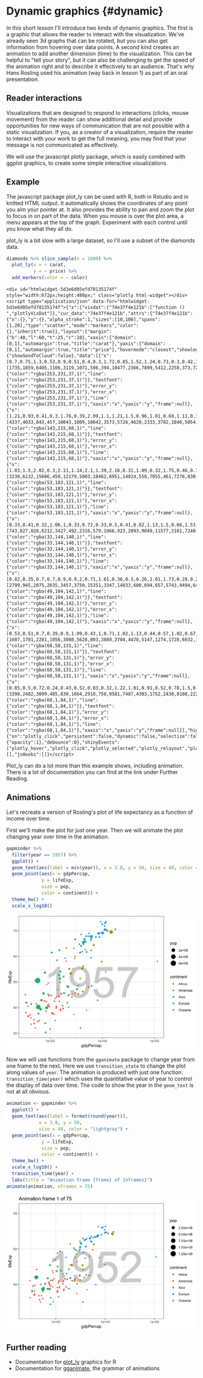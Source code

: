 # Dynamic graphics {#dynamic}



In this short lesson I'll introduce two kinds of dynamic graphics. The first is a graphic that allows the reader to interact with the visualization. We've already seen 3d graphs that can be rotated, but you can also get information from hovering over data points. A second kind creates an animation to add another dimension (time) to the visualization. This can be helpful to "tell your story", but it can also be challenging to get the speed of the animation right and to describe it effectively to an audience. That's why Hans Rosling used his animation (way back in lesson 1) as part of an oral presentation.

## Reader interactions

Visualizations that are designed to respond to interactions (clicks, mouse movement) from the reader can show additional detail and provide opportunities for new ways of communication that are not possible with a static visualization. If you, as a creator of a visualization, require the reader to interact with your work to get the full meaning, you may find that your message is not communicated as effectively.

We will use the javascript plotly package, which is easily combined with ggplot graphics, to create some simple interactive visualizations.

## Example

The javascript package plot_ly can be used with R, both in Rstudio and in knitted HTML output. It automatically shows the coordinates of any point you aim your pointer at. It also provides the ability to pan and zoom the plot to focus in on part of the data. When you mouse is over the plot area, a menu appears at the top of the graph. Experiment with each control until you know what they all do.

plot_ly is a bit slow with a large dataset, so I'll use a subset of the diamonds data.


```r
diamonds %>% slice_sample(n = 1000) %>%
  plot_ly(x = ~ carat, 
          y = ~ price) %>%
  add_markers(color = ~ color)
```

```{=html}
<div id="htmlwidget-5d3e6d05efd78135174f" style="width:672px;height:480px;" class="plotly html-widget"></div>
<script type="application/json" data-for="htmlwidget-5d3e6d05efd78135174f">{"x":{"visdat":{"74e37f4e121b":["function () ","plotlyVisDat"]},"cur_data":"74e37f4e121b","attrs":{"74e37f4e121b":{"x":{},"y":{},"alpha_stroke":1,"sizes":[10,100],"spans":[1,20],"type":"scatter","mode":"markers","color":{},"inherit":true}},"layout":{"margin":{"b":40,"l":60,"t":25,"r":10},"xaxis":{"domain":[0,1],"automargin":true,"title":"carat"},"yaxis":{"domain":[0,1],"automargin":true,"title":"price"},"hovermode":"closest","showlegend":true},"source":"A","config":{"showSendToCloud":false},"data":[{"x":[0.7,0.75,1.3,0.53,0.9,0.51,0.4,0.3,1.72,0.85,1.52,1.24,0.73,0.3,0.42,1.59,0.91,0.72,1.51,1.5,1.07,1.6,0.72,2.01,0.3,1.77,1.2,1.01,0.5,1.24,1.57,1.01,0.33,0.71,1.24,1.2,1.36,1.03,1.55,0.51,0.39,0.93,1.16,0.5,1.51,1.14,2.01],"y":[1735,1859,6405,1106,3119,1071,596,394,10477,2366,7899,5412,2258,373,723,7695,3666,2006,7357,6745,4686,7550,1929,16319,506,8257,4548,4443,915,5265,9683,3906,434,1764,5361,4715,6157,4054,8055,1004,718,3000,4702,912,7651,4708,12105],"type":"scatter","mode":"markers","name":"J","marker":{"color":"rgba(253,231,37,1)","line":{"color":"rgba(253,231,37,1)"}},"textfont":{"color":"rgba(253,231,37,1)"},"error_y":{"color":"rgba(253,231,37,1)"},"error_x":{"color":"rgba(253,231,37,1)"},"line":{"color":"rgba(253,231,37,1)"},"xaxis":"x","yaxis":"y","frame":null},{"x":[1.21,0.93,0.41,0.3,1.76,0.39,2.09,1.1,1.21,1.5,0.96,1.01,0.69,1.11,0.33,1.5,1.2,0.4,0.81,0.7,0.57,0.76,1.51,1.27,1.53,1.54,0.9,0.28,0.44,1.2,0.52,0.33,1.01,0.34,1.21,0.39,1.55,1.58,0.57,1.75,1.06,0.71,0.42,0.9,0.4,0.9,0.34,0.39,0.71,1.7,0.36,0.8,1,1.2,0.31,1.5,1.11,2,0.32,2.02,0.41,0.42,2.06,1.27,1.01,0.9,0.31,0.3,1.44,1.06,0.91,2.09,0.54,1.75,0.4,0.7,1.59,0.32,1.26,0.38,1.22,2.28,0.7,1.59,0.71,1.04,1.02,0.65,0.31,1,1.04,1.02,1.26],"y":[4337,4033,843,457,10043,1009,10042,3573,5726,4620,2333,3782,1846,5054,594,9759,5040,667,3355,1147,1173,2793,10817,6116,10196,10349,3211,448,810,5818,978,403,4681,589,5556,679,8056,9176,1779,12529,3515,2318,865,3484,1080,3445,459,921,1840,11062,571,2694,4511,5955,628,5593,4744,16291,554,14238,827,992,13198,5690,4241,3382,837,608,4387,4103,2913,14704,1170,13393,945,2487,10752,576,6318,610,5226,17673,1848,7835,2319,4484,3713,1744,593,3265,4252,4284,5292],"type":"scatter","mode":"markers","name":"I","marker":{"color":"rgba(143,215,68,1)","line":{"color":"rgba(143,215,68,1)"}},"textfont":{"color":"rgba(143,215,68,1)"},"error_y":{"color":"rgba(143,215,68,1)"},"error_x":{"color":"rgba(143,215,68,1)"},"line":{"color":"rgba(143,215,68,1)"},"xaxis":"x","yaxis":"y","frame":null},{"x":[1.03,1.5,2.02,0.3,2.11,1.14,2.1,1.39,2.16,0.31,1.09,0.32,1.75,0.46,0.7,1.14,1.31,0.86,0.97,1.23,1.63,0.31,1.22,1.09,1.15,1.23,2.09,0.82,0.51,0.3,0.34,1.13,1.51,1.22,1.14,1.64,1.37,0.32,0.29,1.01,0.3,1.01,0.43,1.19,1.7,1,0.3,0.71,0.9,0.53,0.7,1.62,1.01,0.8,0.61,0.33,0.53,0.31,0.27,0.32,0.53,1.16,2.03,0.31,1.06,0.7,0.9,1.19,1.56,1.5,0.36,0.33,1.02,0.79,0.3,1.01,0.26,1.31,1.02,1.52,1.5,2.09,1.02,0.9,0.71,1.52,0.47,0.56,0.53,1.2,1.5,0.31,0.32,0.28,1.22,0.93,0.71,1.07,0.3,1.01,0.7,0.33,0.32,1.01,1.95,1.3,0.3,1.52,0.3,0.7,0.9,0.71,0.5,1.5,1.21,0.77,0.7,0.32,1.25,1.23,1.01,0.7,1.6,0.72,0.38,0.32,0.44,0.6,1.09,0.5,0.32,1.2,0.25,1.06,1.03,1.01,0.53,1.27,1.03,0.35,0.34,0.56,0.32,1,0.7,1.5,1.05,1.09,1.09,0.32,1.04,2.36,0.83,0.3,1.01,0.53,0.42,0.34,1.37,1.67,1.14,1.5,1.09,1.03,0.26,0.31,0.7,2.37,1.09,1.55,1.23,1.52,0.59,1.07,1.51,0.29,1.7,1.2,0.24,1.53],"y":[3230,6132,15606,450,12179,5003,18462,8951,14824,558,7055,461,7276,830,2296,6926,7277,3115,3346,7946,7923,609,6661,5125,4772,4711,18443,2985,964,608,628,4556,10485,8411,6628,10874,8669,1116,541,3926,432,4412,919,6078,14137,4732,485,2709,4838,1015,2184,10912,3888,3030,1416,598,1957,515,445,461,1781,3118,18026,816,4031,2253,3810,5622,11922,11189,538,624,5469,3167,526,6733,600,7395,4798,10497,11007,14383,4932,4136,1960,6793,782,1253,1848,3696,10989,707,936,476,5807,4050,2572,5264,675,3733,2138,743,393,5294,17374,2512,605,9959,454,2788,3794,2432,1446,8736,6876,2927,2330,534,5740,7177,4769,1950,8709,2311,671,602,941,1442,5860,1181,720,5899,472,4563,3288,5166,1743,5334,4603,984,689,1270,730,2058,2048,7098,5200,5219,6288,814,5674,14146,2666,684,4705,1226,1068,893,7979,12945,4789,7291,4264,6123,600,698,2608,16937,4761,8174,6199,7600,1840,4458,11540,478,9682,6019,449,8499],"type":"scatter","mode":"markers","name":"H","marker":{"color":"rgba(53,183,121,1)","line":{"color":"rgba(53,183,121,1)"}},"textfont":{"color":"rgba(53,183,121,1)"},"error_y":{"color":"rgba(53,183,121,1)"},"error_x":{"color":"rgba(53,183,121,1)"},"line":{"color":"rgba(53,183,121,1)"},"xaxis":"x","yaxis":"y","frame":null},{"x":[0.33,0.41,0.32,1.06,1,0.33,0.72,0.33,0.5,0.41,0.82,1.13,1.5,0.66,1.53,0.39,0.8,0.56,0.35,1.12,1.01,0.7,0.48,1.22,1.02,0.41,1.24,1.63,1.28,0.4,0.43,0.3,0.72,0.72,0.5,0.5,0.32,0.39,0.41,0.3,0.51,0.38,2.18,1.23,0.41,1.09,1.2,0.9,0.32,1.29,0.51,0.35,1.14,0.33,0.39,0.25,1.32,1.12,1.13,1.03,0.32,1.01,1.02,1.01,0.31,0.5,0.31,0.35,0.31,1.21,0.3,0.7,1.4,1.3,0.5,1.29,0.64,0.37,0.71,1.71,0.4,1,1.2,1.24,1.01,0.44,0.51,1.01,1.01,0.32,0.92,0.3,0.51,0.46,0.33,0.3,0.58,2,1.23,1.06,1.36,0.3,1.04,0.71,1.15,0.33,0.34,0.57,0.96,0.7,0.33,1.09,1.13,1.06,1.15,0.43,1.6,1.22,0.7,0.3,0.86,0.4,0.54,0.31,0.36,0.77,1.51,1.03,0.41,1.16,0.51,1.01,1.16,1.22,0.32,0.41,0.54,0.5,1.02,0.33,0.32,0.52,0.32,0.7,1.16,0.41,0.52,0.56,1.2,0.32,1.1,0.5,0.56,0.33,0.4,1.1,1.07,1.51,0.54,1,1.51,0.9,2.14,0.5,0.72,0.32,1.5,1.53,1.01,0.31,0.5,0.32,0.36,0.31,1.13,0.5,0.51,0.31,0.52,0.41,0.59,1.01,0.5,1.18,0.58,0.3,0.41,0.32,0.31,0.4,0.53,1.07,0.7,0.3,0.9,0.33,0.6,1.51,0.32,1.04,0.9,0.81,2.1,0.44,0.32,1.6,0.54,0.31,0.3,0.4,1,1.51,0.41],"y":[743,827,828,6212,3427,492,2316,579,1966,923,2893,9049,11577,2101,7240,942,3071,1580,633,8592,6843,3017,1145,4181,6906,1076,8672,10680,10716,1220,1341,497,2958,2385,1637,1935,828,855,827,878,1974,1069,17841,9803,719,4670,7258,3859,898,9243,1875,1001,7199,579,665,438,9979,8080,3746,6659,576,6108,5758,3137,462,1966,846,906,557,10685,684,2106,5723,4455,1063,9105,1873,833,2913,15671,982,5914,8701,4462,5049,813,1974,4004,4641,477,3724,1013,1312,979,666,540,2297,15485,11182,3936,7639,863,6709,2194,5538,868,596,1819,4301,2170,672,6504,9698,8319,5384,903,17204,8485,3034,477,2967,900,1726,789,776,2657,10020,5143,923,4425,1546,6499,5908,2699,645,671,1809,1806,7324,702,814,1689,679,3208,9075,827,1408,1698,11530,936,5361,1865,2202,681,870,6837,6471,13348,1389,4997,14507,3669,17673,1197,2550,645,4140,16451,5006,651,1791,918,537,698,7016,1171,1925,891,1911,827,2057,4605,1746,9095,2528,637,961,883,907,974,1607,7275,2375,394,3478,1114,2105,8637,561,6122,3521,3402,18312,1155,612,11189,1754,698,684,807,8138,10020,1061],"type":"scatter","mode":"markers","name":"G","marker":{"color":"rgba(33,144,140,1)","line":{"color":"rgba(33,144,140,1)"}},"textfont":{"color":"rgba(33,144,140,1)"},"error_y":{"color":"rgba(33,144,140,1)"},"error_x":{"color":"rgba(33,144,140,1)"},"line":{"color":"rgba(33,144,140,1)"},"xaxis":"x","yaxis":"y","frame":null},{"x":[0.82,0.35,0.7,0.7,0.9,0.9,2,0.71,1.61,0.36,0.3,0.26,1.01,1.73,0.28,0.28,0.3,0.32,1,1.02,0.9,0.77,1.02,1.02,0.36,0.61,0.43,0.71,0.51,1.29,0.74,1.22,0.24,0.72,0.41,0.59,1.49,0.71,0.84,1.1,1.51,0.32,0.3,1.03,0.59,0.3,0.77,0.57,0.54,0.55,0.41,0.4,0.72,0.43,1.08,1.06,1,0.54,0.51,0.78,1.01,0.55,0.5,0.34,1.19,1,1,0.93,0.82,0.96,0.26,0.41,1.01,0.82,1.01,0.54,0.31,0.72,1.1,0.73,0.31,0.7,0.53,1,1.51,0.76,0.42,0.42,0.3,0.4,0.6,0.4,0.4,0.72,1,0.54,1.5,1.3,1.7,0.31,0.8,0.33,0.48,0.8,0.3,0.3,1,0.32,0.7,0.3,0.37,0.53,0.41,1.01,1.6,0.54,0.93,0.72,0.3,0.25,0.38,0.4,0.38,0.53,1.06,0.32,1.01,1.2,0.92,0.73,1,0.7,0.3,0.44,1.03,1.01,0.36,0.58,0.3,0.72,0.31,0.26,1.09,0.27,0.55,0.7,0.4,1,0.54,1.32,0.73,0.4,0.41,0.5,0.3,0.74,0.4,0.71,1.32,0.31,0.55,0.51,0.31,0.63,0.57,0.54,0.32,0.5,1.01,0.75,0.9],"y":[2799,945,2075,2635,3457,3750,15351,3347,14833,600,694,657,5743,9494,642,642,1131,912,5292,5484,4678,2889,9103,9598,770,3248,1016,2317,2203,7126,3170,11880,417,2724,1295,1424,6175,2088,2656,8796,11374,716,886,4586,1371,730,3343,2339,1799,2294,1236,784,3759,1169,4953,4634,6397,1657,1334,3259,5501,1682,994,645,10748,3584,9139,3376,2544,2801,547,685,5416,2841,8532,2231,802,2670,6987,3990,459,3830,2269,6098,13134,2491,884,773,795,1908,3333,1039,1263,3219,4234,1013,10684,5788,18251,840,4140,955,1251,4043,886,605,4333,1008,2354,886,920,1242,1076,7715,9229,1691,4925,2804,776,430,1013,917,1096,1636,4357,886,7887,9331,6360,2822,2280,2553,1013,1155,3668,6446,616,2227,802,2333,840,447,8422,429,1809,3348,687,4200,1662,7079,2393,1287,969,1203,506,2702,1050,1818,14842,959,2569,1680,985,2032,1676,1662,1080,1715,6932,2933,5480],"type":"scatter","mode":"markers","name":"F","marker":{"color":"rgba(49,104,142,1)","line":{"color":"rgba(49,104,142,1)"}},"textfont":{"color":"rgba(49,104,142,1)"},"error_y":{"color":"rgba(49,104,142,1)"},"error_x":{"color":"rgba(49,104,142,1)"},"line":{"color":"rgba(49,104,142,1)"},"xaxis":"x","yaxis":"y","frame":null},{"x":[0.53,0.51,0.7,0.39,0.9,1.09,0.43,1,0.71,1.02,1.13,0.44,0.57,1.02,0.67,0.27,0.7,0.5,0.52,0.37,1.05,0.72,0.9,0.5,1.12,0.91,0.3,1.07,0.51,0.34,0.51,0.96,0.64,0.9,0.42,0.51,0.5,0.44,1.23,0.31,0.3,0.9,0.42,1.51,0.5,1.58,0.7,0.71,0.92,0.3,0.36,0.34,0.3,0.71,0.62,0.35,0.91,0.36,0.3,1.05,1,0.51,0.91,0.9,0.25,0.24,0.75,0.56,0.34,1.51,0.33,0.53,0.37,1.01,0.4,0.43,0.44,0.63,0.55,0.3,0.53,0.54,0.7,1.64,0.31,0.55,0.51,0.34,1.51,1.06,0.44,0.31,0.41,1,0.61,0.7,1.02,0.72,0.5,0.3,0.54,0.32,0.48,1.01,1.5,0.93,0.9,0.33,0.58,1.08,0.75,1.63,0.71,0.34,0.9,1,0.3,0.3,0.9,1.1,0.3,0.5,0.7,0.24,0.72,1.02,0.31,0.54,0.34,0.32,0.3,1.22,1.06,0.56,0.9,1.7,0.71,1.63,0.58,0.36,1.51,0.32,0.31,0.43,0.3,0.73,1,1.01,0.77,0.54,0.37,0.9,0.32,1.01,1.26,1.28,0.7,0.22,0.31,1,0.31,1.51,0.73,1.27,0.3,0.8,0.34,0.7,0.3,0.31,1.24,1.22,0.3,0.33,0.79,0.71,0.52,0.5,1,0.72,0.31,0.91,0.35,1.02],"y":[1607,1781,2281,1056,3808,5628,803,3880,2704,4478,5147,1274,1728,6032,1910,575,3585,1250,1653,811,4398,3035,3332,1316,3794,3639,658,5393,1697,646,1624,3674,3157,4315,958,1662,945,1003,6172,816,622,3139,902,10113,1235,11294,2230,2735,3941,526,631,745,499,4053,1779,938,4823,789,621,8982,4864,1732,4031,4925,576,571,2497,1963,1084,7610,984,1141,757,5372,1158,948,1334,2879,1816,1006,2288,1847,2135,12896,542,1609,1909,1014,9343,9712,1158,871,1243,5555,1793,2777,4712,1808,1806,789,1163,561,2102,4445,11948,4531,3662,984,2535,4742,2814,17825,3516,1014,4385,4719,844,663,4151,5174,1026,1554,2553,419,2355,4813,872,1440,596,561,421,2862,4689,1608,3872,12030,3145,10357,1641,1013,11565,524,853,1016,421,2749,4496,5556,2371,1358,681,5312,842,9140,14300,12100,2782,404,826,7367,791,10935,2912,11840,844,3293,556,2822,614,745,8073,9475,775,792,3861,2322,1330,1629,5345,2308,680,4823,984,5553],"type":"scatter","mode":"markers","name":"E","marker":{"color":"rgba(68,58,131,1)","line":{"color":"rgba(68,58,131,1)"}},"textfont":{"color":"rgba(68,58,131,1)"},"error_y":{"color":"rgba(68,58,131,1)"},"error_x":{"color":"rgba(68,58,131,1)"},"line":{"color":"rgba(68,58,131,1)"},"xaxis":"x","yaxis":"y","frame":null},{"x":[0.85,0.5,0.72,0.24,0.43,0.52,0.83,0.32,1.22,1.01,0.91,0.52,0.78,1.5,0.64,0.9,0.53,1.01,0.38,1.01,0.31,0.25,0.57,0.31,0.3,0.32,2,0.54,0.52,0.76,1.02,1.1,1,0.31,0.6,0.52,0.58,1.16,0.3,0.3,0.32,0.91,0.34,0.31,0.76,0.31,0.71,0.32,0.35,0.34,0.34,0.59,0.93,0.52,0.41,0.5,0.77,0.37,0.9,0.41,0.26,0.3,0.4,0.36,1.5,0.51,0.9,0.92,1,0.23,0.42,0.92,1.22,0.43,0.43,0.34,1.16,0.32,0.51,0.7,0.5,0.23,1.55,0.41,0.51,0.91,0.54,0.5,1.03,0.5,1,1.13,0.42,0.67,1.52,0.35,0.38,0.38,0.32,0.6,0.35,0.51,1,0.33,0.31,1.01,0.43,0.56,0.5,0.4,0.7,0.42],"y":[3398,2482,3099,485,830,1664,2918,758,9581,7487,4303,1752,2430,8108,2224,4117,1956,6905,933,6999,732,388,1906,673,710,715,10528,1993,1822,3401,7389,11654,6189,942,2125,1605,1563,5793,552,911,973,5535,885,732,3443,732,2964,841,829,803,805,1572,3540,3373,791,1433,2665,874,5123,876,554,814,855,537,15240,1180,4693,4158,5645,530,862,5086,6607,919,669,749,12989,972,1255,3208,2243,530,10905,1286,2066,4476,1662,1752,5088,1447,6440,13968,970,2258,9561,1011,884,1067,1066,2431,829,1716,4867,728,877,8279,716,2057,3378,967,3239,1103],"type":"scatter","mode":"markers","name":"D","marker":{"color":"rgba(68,1,84,1)","line":{"color":"rgba(68,1,84,1)"}},"textfont":{"color":"rgba(68,1,84,1)"},"error_y":{"color":"rgba(68,1,84,1)"},"error_x":{"color":"rgba(68,1,84,1)"},"line":{"color":"rgba(68,1,84,1)"},"xaxis":"x","yaxis":"y","frame":null}],"highlight":{"on":"plotly_click","persistent":false,"dynamic":false,"selectize":false,"opacityDim":0.2,"selected":{"opacity":1},"debounce":0},"shinyEvents":["plotly_hover","plotly_click","plotly_selected","plotly_relayout","plotly_brushed","plotly_brushing","plotly_clickannotation","plotly_doubleclick","plotly_deselect","plotly_afterplot","plotly_sunburstclick"],"base_url":"https://plot.ly"},"evals":[],"jsHooks":[]}</script>
```

Plot_ly can do a lot more than this example shows, including animation. There is a lot of documentation you can find at the link under Further Reading.

## Animations

Let's recreate a version of Rosling's plot of life expectancy as a function of income over time.

First we'll make the plot for just one year. Then we will animate the plot changing year over time in the animation.


```r
gapminder %>% 
  filter(year == 1957) %>%
  ggplot() +
  geom_text(aes(label = min(year)), x = 3.8, y = 50, size = 40, color = "lightgray") +
  geom_point(aes(x = gdpPercap,
             y = lifeExp,
             size = pop,
             color = continent)) +
  theme_bw() +
  scale_x_log10()
```

<img src="155-dynamics-graphics_files/figure-html/unnamed-chunk-2-1.png" width="672" />

Now we will use functions from the `gganimate` package to change year from one frame to the next. Here we use `transition_state` to change the plot along values of `year`. The animation is produced with just one function: `transition_time(year)` which uses the quantitative value of year to control the display of data over time. The code to show the year in the `geom_text` is not at all obvious.


```r
animation <- gapminder %>% 
  ggplot() +
  geom_text(aes(label = format(round(year))), 
            x = 3.8, y = 50, 
            size = 40, color = "lightgray") +
  geom_point(aes(x = gdpPercap,
             y = lifeExp,
             size = pop,
             color = continent)) +
  theme_bw() +
  scale_x_log10() +
  transition_time(year) +
  labs(title = "Animation frame {frame} of {nframes}")
animate(animation, nframes = 75)
```

![](155-dynamics-graphics_files/figure-html/unnamed-chunk-3-1.gif)<!-- -->

## Further reading

* Documentation for [plot_ly](https://plotly.com/r/) graphics for R
* Documentation for [gganimate](https://gganimate.com/index.html), the grammar of animations
